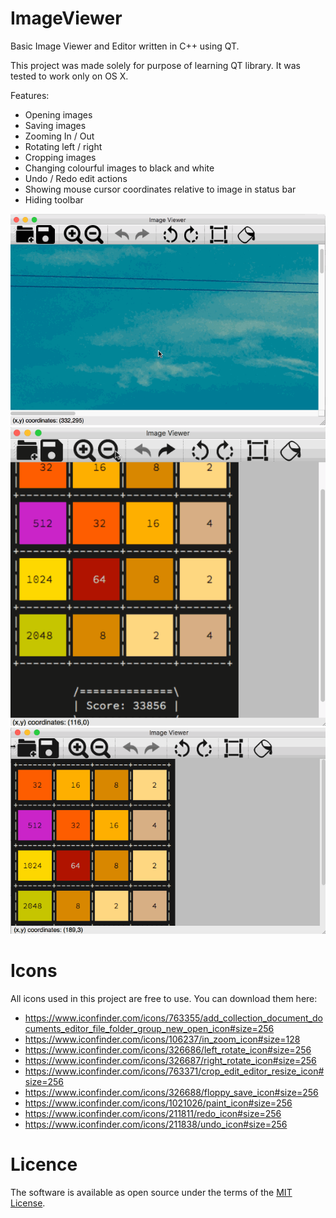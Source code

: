 # ImageViewer
Basic Image Viewer and Editor written in C++ using QT.

This project was made solely for purpose of learning QT library.
It was tested to work only on OS X.

Features:
- Opening images
- Saving images
- Zooming In / Out
- Rotating left / right
- Cropping images
- Changing colourful images to black and white
- Undo / Redo edit actions
- Showing mouse cursor coordinates relative to image in status bar
- Hiding toolbar

![ImageViewer preview 1](image_viewer_1.gif)
![ImageViewer preview 2](image_viewer_2.gif)
![ImageViewer preview 3](image_viewer_3.gif)

# Icons
All icons used in this project are free to use. You can download them here:
- https://www.iconfinder.com/icons/763355/add_collection_document_documents_editor_file_folder_group_new_open_icon#size=256
- https://www.iconfinder.com/icons/106237/in_zoom_icon#size=128
- https://www.iconfinder.com/icons/326686/left_rotate_icon#size=256
- https://www.iconfinder.com/icons/326687/right_rotate_icon#size=256
- https://www.iconfinder.com/icons/763371/crop_edit_editor_resize_icon#size=256
- https://www.iconfinder.com/icons/326688/floppy_save_icon#size=256
- https://www.iconfinder.com/icons/1021026/paint_icon#size=256
- https://www.iconfinder.com/icons/211811/redo_icon#size=256
- https://www.iconfinder.com/icons/211838/undo_icon#size=256

# Licence
The software is available as open source under the terms of the [MIT License](https://opensource.org/licenses/MIT).
